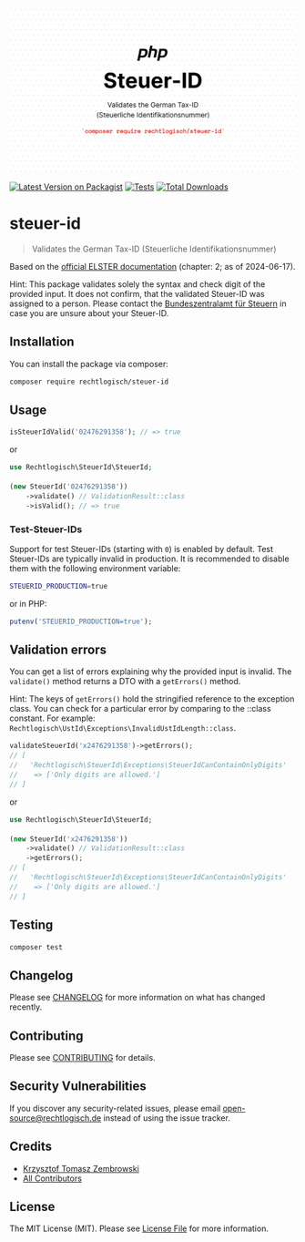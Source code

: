 ![Recht logisch Steuer-ID banner image](rechtlogisch-steuer-id-banner.png)

[![Latest Version on Packagist](https://img.shields.io/packagist/v/rechtlogisch/steuer-id.svg?style=flat-square)](https://packagist.org/packages/rechtlogisch/steuer-id)
[![Tests](https://github.com/rechtlogisch/steuer-id/actions/workflows/run-tests.yml/badge.svg?branch=main)](https://github.com/rechtlogisch/steuer-id/actions/workflows/run-tests.yml)
[![Total Downloads](https://img.shields.io/packagist/dt/rechtlogisch/steuer-id.svg?style=flat-square)](https://packagist.org/packages/rechtlogisch/steuer-id)

# steuer-id

> Validates the German Tax-ID (Steuerliche Identifikationsnummer)

Based on the [official ELSTER documentation](https://download.elster.de/download/schnittstellen/Pruefung_der_Steuer_und_Steueridentifikatsnummer.pdf) (chapter: 2; as of 2024-06-17).

Hint: This package validates solely the syntax and check digit of the provided input. It does not confirm, that the validated Steuer-ID was assigned to a person. Please contact the [Bundeszentralamt für Steuern](https://www.bzst.de/DE/Privatpersonen/SteuerlicheIdentifikationsnummer/steuerlicheidentifikationsnummer_node.html) in case you are unsure about your Steuer-ID.

## Installation

You can install the package via composer:

```bash
composer require rechtlogisch/steuer-id
```

## Usage

```php
isSteuerIdValid('02476291358'); // => true
```

or

```php
use Rechtlogisch\SteuerId\SteuerId;

(new SteuerId('02476291358'))
    ->validate() // ValidationResult::class
    ->isValid(); // => true
```

### Test-Steuer-IDs

Support for test Steuer-IDs (starting with `0`) is enabled by default. Test Steuer-IDs are typically invalid in production. It is recommended to disable them with the following environment variable:

```bash
STEUERID_PRODUCTION=true
```

or in PHP:

```php
putenv('STEUERID_PRODUCTION=true');
```

## Validation errors

You can get a list of errors explaining why the provided input is invalid. The `validate()` method returns a DTO with a `getErrors()` method.

Hint: The keys of `getErrors()` hold the stringified reference to the exception class. You can check for a particular error by comparing to the ::class constant. For example: `Rechtlogisch\UstId\Exceptions\InvalidUstIdLength::class`.

```php
validateSteuerId('x2476291358')->getErrors();
// [
//   'Rechtlogisch\SteuerId\Exceptions\SteuerIdCanContainOnlyDigits'
//    => ['Only digits are allowed.']
// ]
```
or

```php
use Rechtlogisch\SteuerId\SteuerId;

(new SteuerId('x2476291358'))
    ->validate() // ValidationResult::class
    ->getErrors();
// [
//   'Rechtlogisch\SteuerId\Exceptions\SteuerIdCanContainOnlyDigits'
//    => ['Only digits are allowed.']
// ]
```

## Testing

```bash
composer test
```

## Changelog

Please see [CHANGELOG](CHANGELOG.md) for more information on what has changed recently.

## Contributing

Please see [CONTRIBUTING](https://github.com/rechtlogisch/.github/blob/main/CONTRIBUTING.md) for details.

## Security Vulnerabilities

If you discover any security-related issues, please email open-source@rechtlogisch.de instead of using the issue tracker.

## Credits

- [Krzysztof Tomasz Zembrowski](https://github.com/zembrowski)
- [All Contributors](../../contributors)

## License

The MIT License (MIT). Please see [License File](LICENSE.md) for more information.

